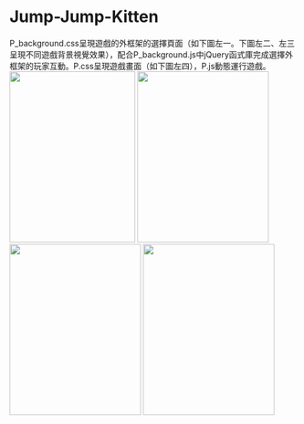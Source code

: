 # Jump-Jump-Kitten
P_background.css呈現遊戲的外框架的選擇頁面（如下圖左一。下圖左二、左三呈現不同遊戲背景視覺效果），配合P_background.js中jQuery函式庫完成選擇外框架的玩家互動。P.css呈現遊戲畫面（如下圖左四），P.js動態運行遊戲。<br/>
<img src="https://github.com/Bellayao06/text-assistant/blob/main/%E5%9C%96%E7%89%87%203.png" width="220" height="300" >
<img src="https://github.com/Bellayao06/text-assistant/blob/main/%E5%9C%96%E7%89%87%201.png" width="230" height="300" >
<img src="https://github.com/Bellayao06/text-assistant/blob/main/%E5%9C%96%E7%89%87%202.png" width="230" height="300" >
<img src="https://github.com/Bellayao06/text-assistant/blob/main/%E5%9C%96%E7%89%87%204.png" width="230" height="300" >

